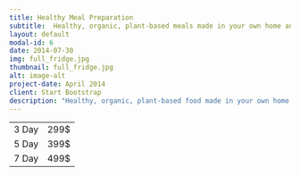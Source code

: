 ```yaml
---
title: Healthy Meal Preparation
subtitle:  Healthy, organic, plant-based meals made in your own home and catered to your personal taste
layout: default
modal-id: 6
date: 2014-07-30
img: full_fridge.jpg
thumbnail: full_fridge.jpg
alt: image-alt
project-date: April 2014
client: Start Bootstrap
description: "Healthy, organic, plant-based food made in your own home and tailored to individual dietary preferences. Cost includes a full day of food, but clients are encouraged to provide any supplemental items they wish to include in their meals, or choose to supplement the package with a personal shopping service for a more personalized meal plan. Ingredients are organic, local, fresh, and seasonal whenever possible. Couples or group rates are also available upon request."
---
```

<table class="table table-bordered">
  <tr>
    <td>3 Day </td>
    <td>299$</td>
  </tr>
  <tr>
    <td>5 Day</td>
    <td>399$</td>
  </tr>
  <tr>
    <td>7 Day</td>
    <td>499$</td>
  </tr>

</table>
